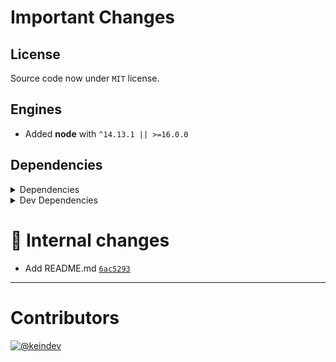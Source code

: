 # Important Changes

## License

Source code now under `MIT` license.

## Engines

- Added **node** with `^14.13.1 || >=16.0.0`

## Dependencies

<details>
<summary>Dependencies</summary>

- Added **[standard-shared-config](https://www.npmjs.com/package/standard-shared-config)** with `^4.0.11`

</details>

<details>
<summary>Dev Dependencies</summary>

- Added **[@tagproject/base-shared-config](https://www.npmjs.com/package/@tagproject/base-shared-config)** with `^2.1.0`
- Added **[@tagproject/docs-shared-config](https://www.npmjs.com/package/@tagproject/docs-shared-config)** with `^1.0.1`
- Added **[@tagproject/vscode-shared-config](https://www.npmjs.com/package/@tagproject/vscode-shared-config)** with `^1.2.2`
- Added **[changelog-guru](https://www.npmjs.com/package/changelog-guru)** with `^4.0.2`
- Added **[cspell](https://www.npmjs.com/package/cspell)** with `^5.18.0`
- Added **[figma-portal](https://www.npmjs.com/package/figma-portal)** with `^0.11.0`
- Added **[husky](https://www.npmjs.com/package/husky)** with `^7.0.4`
- Added **[npm-run-all](https://www.npmjs.com/package/npm-run-all)** with `^4.1.5`
- Added **[prettier](https://www.npmjs.com/package/prettier)** with `^2.5.1`

</details>

# :memo: Internal changes

- Add README.md [`6ac5293`](https://github.com/Sophty-UI/icons-shared-config/commit/6ac5293f812191f1ff19d91618d9c04b5bfcce8d)

---

# Contributors

[![@keindev](https://avatars.githubusercontent.com/u/4527292?v=4&s=40)](https://github.com/keindev)
